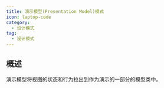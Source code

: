 ```yaml
---
title: 演示模型(Presentation Model)模式
icon: laptop-code
category:
  - 设计模式
tag:
  - 设计模式
---
```


## 概述

演示模型将视图的状态和行为拉出到作为演示的一部分的模型类中。